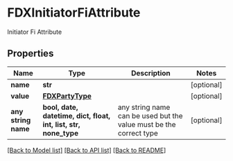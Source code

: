 # FDXInitiatorFiAttribute

Initiator Fi Attribute

## Properties
Name | Type | Description | Notes
------------ | ------------- | ------------- | -------------
**name** | **str** |  | [optional] 
**value** | [**FDXPartyType**](FDXPartyType.md) |  | [optional] 
**any string name** | **bool, date, datetime, dict, float, int, list, str, none_type** | any string name can be used but the value must be the correct type | [optional]

[[Back to Model list]](../README.md#documentation-for-models) [[Back to API list]](../README.md#documentation-for-api-endpoints) [[Back to README]](../README.md)


